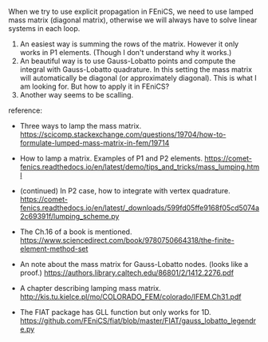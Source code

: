 When we try to use explicit propagation in FEniCS, we need to use lamped mass matrix (diagonal matrix), otherwise we will always have to solve linear systems in each loop.

1. An easiest way is summing the rows of the matrix. However it only works in P1 elements. (Though I don't understand why it works.)
2. An beautiful way is to use Gauss-Lobatto points and compute the integral with Gauss-Lobatto quadrature. In this setting the mass matrix will automatically be diagonal (or approximately diagonal). This is what I am looking for. But how to apply it in FEniCS?
3. Another way seems to be scalling. 

reference:
- Three ways to lamp the mass matrix.
https://scicomp.stackexchange.com/questions/19704/how-to-formulate-lumped-mass-matrix-in-fem/19714

- How to lamp a matrix. Examples of P1 and P2 elements.
https://comet-fenics.readthedocs.io/en/latest/demo/tips_and_tricks/mass_lumping.html

- (continued) In P2 case, how to integrate with vertex quadrature. 
https://comet-fenics.readthedocs.io/en/latest/_downloads/599fd05ffe9168f05cd5074a2c69391f/lumping_scheme.py

- The Ch.16 of a book is mentioned.
https://www.sciencedirect.com/book/9780750664318/the-finite-element-method-set

- An note about the mass matrix for Gauss-Lobatto nodes. (looks like a proof.)
https://authors.library.caltech.edu/86801/2/1412.2276.pdf

- A chapter describing lamping mass matrix.
http://kis.tu.kielce.pl/mo/COLORADO_FEM/colorado/IFEM.Ch31.pdf

- The FIAT package has GLL function but only works for 1D.
https://github.com/FEniCS/fiat/blob/master/FIAT/gauss_lobatto_legendre.py
